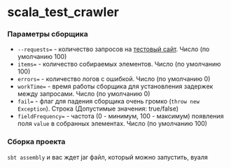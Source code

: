 # scala_test_crawler

### Параметры сборщика

- `--requests=` - количество запросов на [тестовый сайт](https://demo-site.at.ispras.ru/). Число (по умолчанию 100)
- `items=` - количество собираемых элементов. Число (по умолчанию 100)
- `errors=` - количество логов с ошибкой. Число (по умолчанию 0)
- `workTime=` - время работы сборщика для установления задержек между запросами. Число (по умолчанию 0)
- `fail=` - флаг для падения сборщика очень громко (`throw new Exception`). Строка (Допустимые значения: true/false)
- `fieldFrequency=` - частота (0 - минимум, 100 - максимум) появления поля `value` в собранных элементах. Число (по умолчанию 100) 


### Сборка проекта

`sbt assembly` и вас ждет jar файл, который можно запустить, вуаля